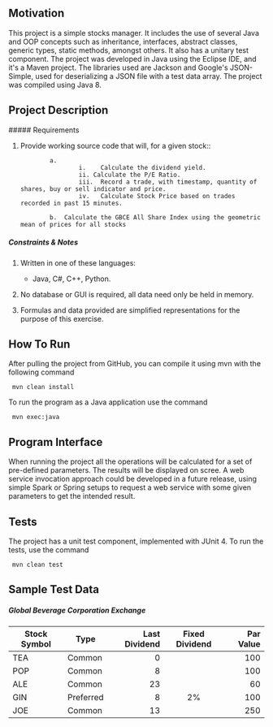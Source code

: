 ## Motivation

This project is a simple stocks manager. It includes the use of several Java and OOP concepts such as inheritance, interfaces, abstract classes, generic types, static methods, amongst others. It also has a unitary test component.
The project was developed in Java using the Eclipse IDE, and it's a Maven project. The libraries used are Jackson and Google's JSON-Simple, used for deserializing a JSON file with a test data array.
The project was compiled using Java 8.

## Project Description

##### Requirements

1.	Provide working source code that will, for a given stock::
        
                a.	
                        i.    Calculate the dividend yield.
                        ii. Calculate the P/E Ratio.
                        iii.  Record a trade, with timestamp, quantity of shares, buy or sell indicator and price.
                        iv.   Calculate Stock Price based on trades recorded in past 15 minutes.

                b.	Calculate the GBCE All Share Index using the geometric mean of prices for all stocks

##### Constraints & Notes

1.	Written in one of these languages:
    
    * Java, C#, C++, Python.
    
2.	No database or GUI is required, all data need only be held in memory.

3.	Formulas and data provided are simplified representations for the purpose of this exercise.

## How To Run

After pulling the project from GitHub, you can compile it using mvn with the following command

     mvn clean install

To run the program as a Java application use the command

     mvn exec:java

## Program Interface

When running the project all the operations will be calculated for a set of pre-defined parameters. The results will be displayed on scree. A web service invocation approach could be developed in a future release, using simple Spark or Spring setups to request a web service with some given parameters to get the intended result.

## Tests

The project has a unit test component, implemented with JUnit 4. To run the tests, use the command

     mvn clean test

## Sample Test Data

##### Global Beverage Corporation Exchange

Stock Symbol  | Type | Last Dividend | Fixed Dividend | Par Value
------------- | ---- | ------------: | :------------: | --------: 
TEA           | Common    | 0  |    | 100
POP           | Common    | 8  |    | 100
ALE           | Common    | 23 |    | 60
GIN           | Preferred | 8  | 2% | 100
JOE           | Common    | 13 |    | 250
